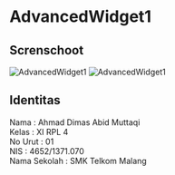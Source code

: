 # AdvancedWidget1
## Screnschoot
![AdvancedWidget1](http://s17.postimg.org/zf9rs6nrz/advancedwidget1.png)
![AdvancedWidget1](http://s3.postimg.org/4gjcnwwf7/advancedwidget1_2.png)

## Identitas
Nama : Ahmad Dimas Abid Muttaqi <br>
Kelas : XI RPL 4 <br>
No Urut : 01 <br>
NIS : 4652/1371.070 <br>
Nama Sekolah : SMK Telkom Malang <br>
